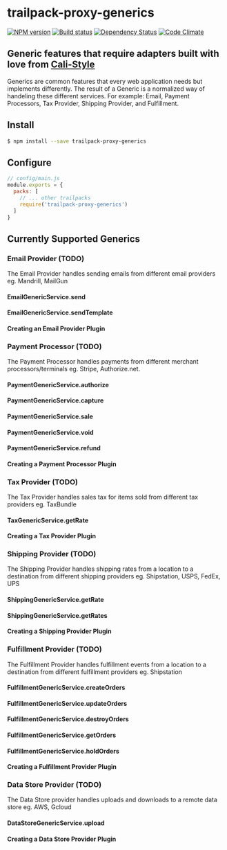 # trailpack-proxy-generics

[![NPM version][npm-image]][npm-url]
[![Build status][ci-image]][ci-url]
[![Dependency Status][daviddm-image]][daviddm-url]
[![Code Climate][codeclimate-image]][codeclimate-url]

## Generic features that require adapters built with love from [Cali-Style](https://cali-style.com)

Generics are common features that every web application needs but implements differently. The result of a Generic is a normalized way of handeling these different services.
For example: Email, Payment Processors, Tax Provider, Shipping Provider, and Fulfillment.

## Install

```sh
$ npm install --save trailpack-proxy-generics
```

## Configure

```js
// config/main.js
module.exports = {
  packs: [
    // ... other trailpacks
    require('trailpack-proxy-generics')
  ]
}
```

## Currently Supported Generics
### Email Provider (TODO)
The Email Provider handles sending emails from different email providers eg. Mandrill, MailGun

#### EmailGenericService.send
#### EmailGenericService.sendTemplate
#### Creating an Email Provider Plugin

### Payment Processor (TODO)
The Payment Processor handles payments from different merchant processors/terminals eg. Stripe, Authorize.net.

#### PaymentGenericService.authorize
#### PaymentGenericService.capture
#### PaymentGenericService.sale
#### PaymentGenericService.void
#### PaymentGenericService.refund
#### Creating a Payment Processor Plugin

### Tax Provider (TODO)
The Tax Provider handles sales tax for items sold from different tax providers eg. TaxBundle

#### TaxGenericService.getRate
#### Creating a Tax Provider Plugin

### Shipping Provider (TODO)
The Shipping Provider handles shipping rates from a location to a destination from different shipping providers eg. Shipstation, USPS, FedEx, UPS

#### ShippingGenericService.getRate
#### ShippingGenericService.getRates
#### Creating a Shipping Provider Plugin

### Fulfillment Provider (TODO)
The Fulfillment Provider handles fulfillment events from a location to a destination from different fulfillment providers eg. Shipstation
#### FulfillmentGenericService.createOrders
#### FulfillmentGenericService.updateOrders
#### FulfillmentGenericService.destroyOrders
#### FulfillmentGenericService.getOrders
#### FulfillmentGenericService.holdOrders
#### Creating a Fulfillment Provider Plugin

### Data Store Provider (TODO)
The Data Store provider handles uploads and downloads to a remote data store eg. AWS, Gcloud
#### DataStoreGenericService.upload
#### Creating a Data Store Provider Plugin


[npm-image]: https://img.shields.io/npm/v/trailpack-proxy-generics.svg?style=flat-square
[npm-url]: https://npmjs.org/package/trailpack-proxy-generics
[ci-image]: https://img.shields.io/travis/CaliStyle/trailpack-proxy-generics/master.svg?style=flat-square
[ci-url]: https://travis-ci.org/CaliStyle/trailpack-proxy-generics
[daviddm-image]: http://img.shields.io/david/CaliStyle/trailpack-proxy-generics.svg?style=flat-square
[daviddm-url]: https://david-dm.org/CaliStyle/trailpack-proxy-generics
[codeclimate-image]: https://img.shields.io/codeclimate/github/CaliStyle/trailpack-proxy-generics.svg?style=flat-square
[codeclimate-url]: https://codeclimate.com/github/CaliStyle/trailpack-proxy-generics

